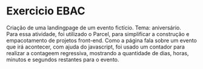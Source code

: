 ﻿# Exercicio EBAC
Criação de uma landingpage de um evento fictício. Tema: aniversário. <br>
Para essa atividade, foi utilizado o Parcel, para simplificar a construção e empacotamento de projetos front-end. Como a página fala sobre um evento que irá acontecer, com ajuda do javascript, foi usado um contador para realizar a contageem regressiva, mostrando a quantidade de dias, horas, minutos e segundos restantes para o evento.
